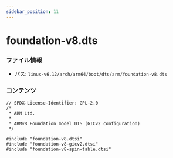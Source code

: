 ```yaml
---
sidebar_position: 11
---
```

# foundation-v8.dts

### ファイル情報

- パス: `linux-v6.12/arch/arm64/boot/dts/arm/foundation-v8.dts`

### コンテンツ

```dts
// SPDX-License-Identifier: GPL-2.0
/*
 * ARM Ltd.
 *
 * ARMv8 Foundation model DTS (GICv2 configuration)
 */

#include "foundation-v8.dtsi"
#include "foundation-v8-gicv2.dtsi"
#include "foundation-v8-spin-table.dtsi"

```
